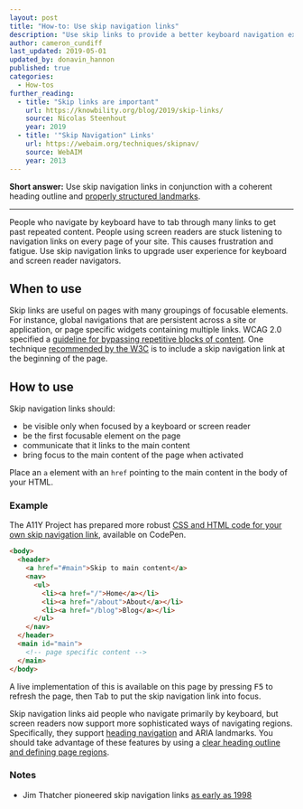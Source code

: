 ```yaml
---
layout: post
title: "How-to: Use skip navigation links"
description: "Use skip links to provide a better keyboard navigation experience."
author: cameron_cundiff
last_updated: 2019-05-01
updated_by: donavin_hannon
published: true
categories:
  - How-tos
further_reading:
  - title: "Skip links are important"
    url: https://knowbility.org/blog/2019/skip-links/
    source: Nicolas Steenhout
    year: 2019
  - title: '"Skip Navigation" Links'
    url: https://webaim.org/techniques/skipnav/
    source: WebAIM
    year: 2013
---
```

**Short answer:** Use skip navigation links in conjunction with a coherent heading outline and [properly structured landmarks](/posts/aria-landmark-roles/).

---

People who navigate by keyboard have to tab through many links to get past repeated content.  People using screen readers are stuck listening to navigation links on every page of your site. This causes frustration and fatigue. Use skip navigation links to upgrade user experience for keyboard and screen reader navigators.

## When to use
Skip links are useful on pages with many groupings of focusable elements. For instance, global navigations that are persistent across a site or application, or page specific widgets containing multiple links. WCAG 2.0 specified a [guideline for bypassing repetitive blocks of content](https://www.w3.org/TR/UNDERSTANDING-WCAG20/navigation-mechanisms-skip.html). One technique [recommended by the W3C](https://www.w3.org/TR/2012/NOTE-WCAG20-TECHS-20120103/G1) is to include a skip navigation link at the beginning of the page. 

## How to use
Skip navigation links should: 
- be visible only when focused by a keyboard or screen reader
- be the first focusable element on the page
- communicate that it links to the main content
- bring focus to the main content of the page when activated

Place an `a` element with an `href` pointing to the main content in the body of your HTML.

### Example
The A11Y Project has prepared more robust [CSS and HTML code for your own skip navigation link](https://codepen.io/joe-watkins/pen/rjhiK), available on CodePen.

```html
<body>
  <header>
    <a href="#main">Skip to main content</a>
    <nav>
      <ul>
        <li><a href="/">Home</a></li>
        <li><a href="/about">About</a></li>
        <li><a href="/blog">Blog</a></li>
      </ul>
    </nav>
  </header>
  <main id="main">
    <!-- page specific content -->
  </main>
</body>
```

A live implementation of this is available on this page by pressing <kbd>F5</kbd> to refresh the page, then <kbd>Tab</kbd> to put the skip navigation link into focus.

Skip navigation links aid people who navigate primarily by keyboard, but screen readers now support more sophisticated ways of navigating regions. Specifically, they support [heading navigation](https://www.w3.org/TR/2012/NOTE-WCAG20-TECHS-20120103/H69) and ARIA landmarks. You should take advantage of these features by using a [clear heading outline and defining page regions](/posts/aria-landmark-roles/).

### Notes
* Jim Thatcher pioneered skip navigation links [as early as 1998](https://www.jimthatcher.com/skipnavold.htm)
